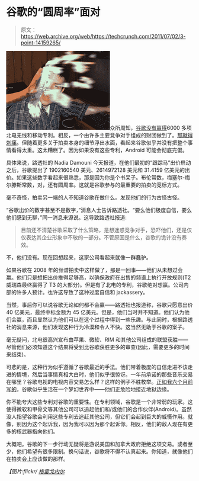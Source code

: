 # 谷歌的“圆周率”面对 

> 原文：<https://web.archive.org/web/https://techcrunch.com/2011/07/02/3-point-14159265/>

![](img/c4dabf8268eb4b6dbf962ab29545a8a4.png "p")众所周知，[谷歌没有赢得](https://web.archive.org/web/20230204111702/https://techcrunch.com/2011/07/01/apple-microsoft-rim-google-nortel-patents/)6000 多项北电无线和移动专利。相反，一个由许多主要竞争对手组成的财团做到了。[那就得刺痛](https://web.archive.org/web/20230204111702/https://techcrunch.com/2011/07/01/google-nortel-patents/)。但随着更多关于拍卖本身的细节浮出水面，看起来谷歌似乎并没有把整个事情看得太重。这太糟糕了。因为如果没有这些专利，Android 可能会彻底完蛋。

具体来说，路透社的 Nadia Damouni 今天报道，在他们最初的“跟踪马”出价启动之后，谷歌提出了 1902160540 美元、2614972128 美元和 31.4159 亿美元的出价。如果这些数字看起来很熟悉，那是因为你是个书呆子。布伦常数，梅塞尔-梅尔滕斯常数，对，还有圆周率。这就是谷歌参与的最重要的拍卖的竞标方式。

毫不奇怪，拍卖另一端的人不知道谷歌在做什么。发现他们的行为古怪古怪。

“谷歌出价的数字甚至不是数字，”消息人士告诉路透社。“要么他们极度自信，要么他们感到无聊，”同一消息来源说。这导致路透社报道:

> 目前还不清楚谷歌采取了什么策略，是想迷惑竞争对手，恐吓他们，还是仅仅表达其企业形象中不敬的一部分。不管原因是什么，谷歌的诡计没有奏效。

不，他们没有。现在回想起来，这家公司看起来就像一群蠢驴。

如果谷歌在 2008 年的频谱拍卖中这样做了，那是一回事——他们从未想过会赢。他们只是想把出价推得足够高，以确保政府在出售的频谱上执行开放规则(T2 威瑞森最终赢得了 T3 的大部分)。但是有了北电的专利，谷歌绝对想赢。公司内部的许多人预计。也许这导致了这种过度自信和 jackassery。

当然，事后你可以说谷歌无论如何都不会赢——路透社也报道称，谷歌只愿意出价 40 亿美元，最终中标金额为 45 亿美元。但是，他们当时并不知道。他们认为他们会赢，而且显然认为他们可以在这个过程中得到一些乐趣。与此同时，根据路透社的消息来源，他们发现这种行为冷漠和令人不快。这当然无助于谷歌的案子。

毫无疑问，北电很高兴宣布由苹果、微软、RIM 和其他公司组成的联盟获胜——尽管他们必须知道这个结果将受到比谷歌获胜更多的审查(因此，需要更多的时间来结束)。

可悲的是，这种行为似乎遵循了谷歌最近的手法。他们带着极度的自信走进不该走进的情境，然后当事情真相大白时，他们似乎很惊讶。一年前承诺的那些音乐交易在哪里？谷歌电视的电视内容交易怎么样？这样的例子不胜枚举。[正如我六个月前写的](https://web.archive.org/web/20230204111702/https://techcrunch.com/2010/12/20/google-inception/)，谷歌似乎生活在一个梦幻世界中——他们正危险地接近地狱边缘。

你不能夸大这些专利对谷歌的重要性。在专利领域，谷歌是一个非常弱的玩家。这使得微软和甲骨文等其他公司可以追赶他们和/或他们的合作伙伴(Android)。虽然没人指望谷歌会利用这些专利去追赶其他公司，但它们会起到巨大的威慑作用。就像，别因为这个起诉我，因为我可以因为那个起诉你。相反，他们的敌人现在有更多的核武器指向他们。

大概吧。谷歌的下一步行动无疑将是游说美国和加拿大政府拒绝这项交易。或者至少，他们希望有很多限制。换句话说，谷歌将不得不认真起来。你知道，就像他们在拍卖会上应该做的那样。

*【图片:flickr/ [格雷戈内尔](https://web.archive.org/web/20230204111702/http://www.flickr.com/photos/greggoconnell/64884921/)*